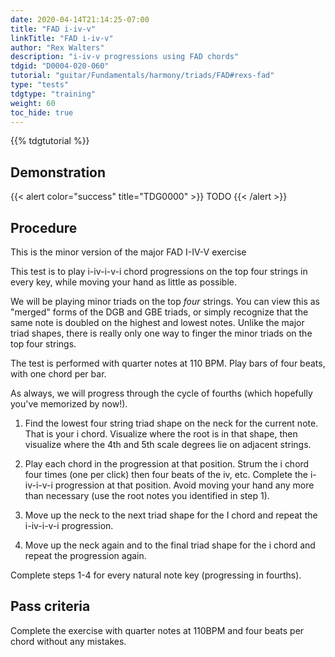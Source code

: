 ```yaml
---
date: 2020-04-14T21:14:25-07:00
title: "FAD i-iv-v"
linkTitle: "FAD i-iv-v"
author: "Rex Walters"
description: "i-iv-v progressions using FAD chords"
tdgid: "D0004-020-060"
tutorial: "guitar/Fundamentals/harmony/triads/FAD#rexs-fad"
type: "tests"
tdgtype: "training"
weight: 60
toc_hide: true
---
```


{{% tdgtutorial %}}

## Demonstration

{{< alert color="success" title="TDG0000" >}}
TODO
{{< /alert >}}

## Procedure

This is the minor version of the major FAD I-IV-V exercise

This test is to play i-iv-i-v-i chord progressions on the top four strings in
every key, while moving your hand as little as possible.

We will be playing minor triads on the top *four* strings. You can view this as
"merged" forms of the DGB and GBE triads, or simply recognize that the same note
is doubled on the highest and lowest notes. Unlike the major triad shapes, there
is really only one way to finger the minor triads on the top four strings.

The test is performed with quarter notes at 110 BPM. Play bars of four beats,
with one chord per bar.

As always, we will progress through the cycle of fourths (which hopefully you've
memorized by now!).

1. Find the lowest four string triad shape on the neck for the current note.
   That is your i chord. Visualize where the root is in that shape, then
   visualize where the 4th and 5th scale degrees lie on adjacent strings.

2. Play each chord in the progression at that position. Strum the i chord four
   times (one per click) then four beats of the iv, etc. Complete the i-iv-i-v-i
   progression at that position. Avoid moving your hand any more than necessary
   (use the root notes you identified in step 1).

3. Move up the neck to the next triad shape for the I chord and repeat the
   i-iv-i-v-i progression.

4. Move up the neck again and to the final triad shape for the i chord and
   repeat the progression again.

Complete steps 1-4 for every natural note key (progressing in fourths).


## Pass criteria

Complete the exercise with quarter notes at 110BPM and four beats per chord
without any mistakes.
